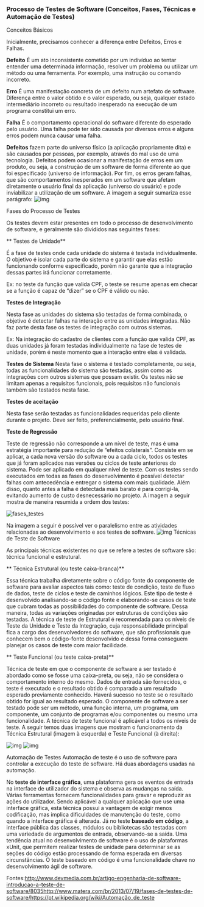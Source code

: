### Processo de Testes de Software (Conceitos, Fases, Técnicas e Automação de Testes)

Conceitos Básicos 

Inicialmente, precisamos conhecer a diferença entre Defeitos, Erros e Falhas.

 **Defeito** É um ato inconsistente cometido por um indivíduo ao tentar entender uma determinada informação, resolver um problema ou utilizar um método ou uma ferramenta. Por exemplo, uma instrução ou comando incorreto. 

**Erro** É uma manifestação concreta de um defeito num artefato de software. Diferença entre o valor obtido e o valor esperado, ou seja, qualquer estado intermediário incorreto ou resultado inesperado na execução de um programa constitui um erro. 

**Falha**  É o comportamento operacional do software diferente do esperado pelo usuário. Uma falha pode ter sido causada por diversos erros e alguns erros podem nunca causar uma falha. 

**Defeitos** fazem parte do universo físico (a aplicação propriamente dita) e são causados por pessoas, por exemplo, através do mal uso de uma tecnologia. Defeitos podem ocasionar a manifestação de erros em um produto, ou seja, a construção de um software de forma diferente ao que foi especificado (universo de informação). Por fim, os erros geram falhas, que são comportamentos inesperados em um software que afetam diretamente o usuário final da aplicação (universo do usuário) e pode inviabilizar a utilização de um software. A imagem a seguir sumariza esse parágrafo: ![img](http://www.devmedia.com.br/imagens/engsoft/artigo7/image01.jpg)  

Fases do Processo de Testes 

Os testes devem estar presentes em todo o processo de desenvolvimento de software, e geralmente são divididos nas seguintes fases:

** Testes de Unidade** 

É a fase de testes onde cada unidade do sistema é testada individualmente. O objetivo é isolar cada parte do sistema e garantir que elas estão funcionando conforme especificado, porém não garante que a integração dessas partes irá funcionar corretamente. 

 Ex: no teste da função que valida CPF, o teste se resume apenas em checar se a função é capaz de “dizer” se o CPF é válido ou não.

 **Testes de Integração** 

Nesta fase as unidades do sistema são testadas de forma combinada, o objetivo é detectar falhas na interação entre as unidades integradas. Não faz parte desta fase os testes de integração com outros sistemas.  

Ex: Na integração do cadastro de clientes com a função que valida CPF, as duas unidades já foram testadas individualmente na fase de testes de unidade, porém é neste momento que a interação entre elas é validada.  

**Testes de Sistema** Nesta fase o sistema é testado completamente, ou seja, todas as funcionalidades do sistema são testadas, assim como as integrações com outros sistemas que possam existir. Os testes não se limitam apenas a requisitos funcionais, pois requisitos não funcionais também são testados nesta fase. 

**Testes de aceitação** 

Nesta fase serão testadas as funcionalidades requeridas pelo cliente durante o projeto. Deve ser feito, preferencialmente, pelo usuário final. 

**Teste de Regressão** 

Teste de regressão não corresponde a um nível de teste, mas é uma estratégia importante para redução de “efeitos colaterais”. Consiste em se aplicar, a cada nova versão do software ou a cada ciclo, todos os testes que já foram aplicados nas versões ou ciclos de teste anteriores do sistema. Pode ser aplicado em qualquer nível de teste. Com os testes sendo executados em todas as fases do desenvolvimento é possível detectar falhas com antecedência e entregar o sistema com mais qualidade. Além disso, quanto antes a falha é detectada mais barato é para corrigi-la, evitando aumento de custo desnecessário no projeto. A imagem a seguir mostra de maneira resumida a ordem dos testes: 

![fases_testes](http://404846152.r.upxcdn.net/br/wp-content/uploads/2013/07/fases_testes-171x180.png)

 Na imagem a seguir é possível ver o paralelismo entre as atividades relacionadas ao desenvolvimento e aos testes de software. ![img](http://www.devmedia.com.br/imagens/engsoft/artigo7/image03.jpg)  Técnicas de Teste de Software 

As principais técnicas existentes no que se refere a testes de software são: técnica funcional e estrutural. 

** Técnica Estrutural (ou teste caixa-branca)** 

Essa técnica trabalha diretamente sobre o código fonte do componente de software para avaliar aspectos tais como: teste de condição, teste de fluxo de dados, teste de ciclos e teste de caminhos lógicos. Este tipo de teste é desenvolvido analisando-se o código fonte e elaborando-se casos de teste que cubram todas as possibilidades do componente de software. Dessa maneira, todas as variações originadas por estruturas de condições são testadas. A técnica de teste de Estrutural é recomendada para os níveis de Teste da Unidade e Teste da Integração, cuja responsabilidade principal fica a cargo dos desenvolvedores do software, que são profissionais que conhecem bem o código-fonte desenvolvido e dessa forma conseguem planejar os casos de teste com maior facilidade. 

 ** Teste Funcional (ou teste caixa-preta)**

 Técnica de teste em que o componente de software a ser testado é abordado como se fosse uma caixa-preta, ou seja, não se considera o comportamento interno do mesmo. Dados de entrada são fornecidos, o teste é executado e o resultado obtido é comparado a um resultado esperado previamente conhecido. Haverá sucesso no teste se o resultado obtido for igual ao resultado esperado. O componente de software a ser testado pode ser um método, uma função interna, um programa, um componente, um conjunto de programas e/ou componentes ou mesmo uma funcionalidade. A técnica de teste funcional é aplicável a todos os níveis de teste. A seguir temos duas imagens que mostram o funcionamento da Técnica Estrutural (imagem à esquerda) e Teste Funcional (à direita): 

![img](http://www.devmedia.com.br/imagens/engsoft/artigo7/image04.jpg)  ![img](http://www.devmedia.com.br/imagens/engsoft/artigo7/image06.jpg)  

Automação de Testes Automação de teste é o uso de software para controlar a execução do teste de software. Há duas abordagens usadas na automação. 

No **teste de interface gráfica**, uma plataforma gera os eventos de entrada na interface de utilizador do sistema e observa as mudanças na saída. Várias ferramentas fornecem funcionalidades para gravar e reproduzir as ações do utilizador. Sendo aplicável a qualquer aplicação que use uma interface gráfica, esta técnica possui a vantagem de exigir menos codificação, mas implica dificuldades de manutenção do teste, como quando a interface gráfica é alterada. Já no teste **baseado em código**, a interface pública das classes, módulos ou bibliotecas são testadas com uma variedade de argumentos de entrada, observando-se a saída. Uma tendência atual no desenvolvimento de software é o uso de plataformas xUnit, que permitem realizar testes de unidade para determinar se as seções do código estão processando de forma esperada em diversas circunstâncias. O teste baseado em código é uma funcionalidade chave no desenvolvimento ágil de software.  



Fontes:http://www.devmedia.com.br/artigo-engenharia-de-software-introducao-a-teste-de-software/8035http://www.matera.com/br/2013/07/19/fases-de-testes-de-software/https://pt.wikipedia.org/wiki/Automação_de_teste





